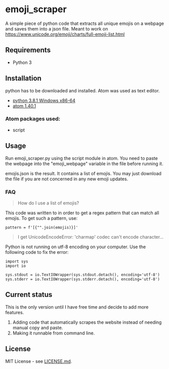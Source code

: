 # emoji_scraper

A simple piece of python code that extracts all unique emojis on a webpage and saves them into a json file. Meant to work on https://www.unicode.org/emoji/charts/full-emoji-list.html

## Requirements

* Python 3

## Installation

python has to be downloaded and installed. Atom was used as text editor.

* [python 3.8.1 Windows x86-64](https://www.python.org/downloads/)
* [atom 1.40.1](https://atom.io/)

### Atom packages used:

* script

## Usage

Run emoji_scraper.py using the script module in atom. You need to paste the webpage into the "emoji_webpage" variable in the file before running it.

emojis.json is the result. It contains a list of emojis. You may just download the file if you are not concerned in any new emoji updates.

### FAQ

> How do I use a list of emojis?

This code was written to in order to get a regex pattern that can match all emojis. To get such a pattern, use:

```
pattern = f'[{"".join(emojis)}]'
```

> I get UnicodeEncodeError: 'charmap' codec can't encode character...

Python is not running on utf-8 encoding on your computer. Use the following code to fix the error:

```
import sys
import io

sys.stdout = io.TextIOWrapper(sys.stdout.detach(), encoding='utf-8')
sys.stderr = io.TextIOWrapper(sys.stderr.detach(), encoding='utf-8')
```

## Current status

This is the only version until I have free time and decide to add more features.

1. Adding code that automatically scrapes the website instead of needing manual copy and paste.
2. Making it runnable from command line.

## License

MIT License - see [LICENSE.md](LICENSE.md).
